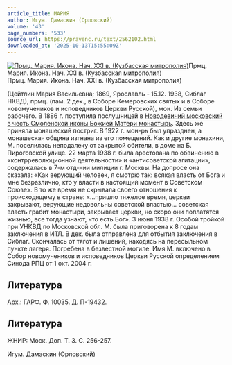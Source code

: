 ```yaml
---
article_title: МАРИЯ
author: Игум. Дамаскин (Орловский)
volume: '43'
page_numbers: '533'
source_url: https://pravenc.ru/text/2562102.html
downloaded_at: '2025-10-13T15:55:09Z'
---
```


[![Прмц. Мария. Икона. Нач. XXI в. (Кузбасская митрополия)](https://pravenc.ru/data/2020/06/21/1236348665/i200.jpg "Кликните для увеличения картинки")](https://pravenc.ru/data/2020/06/21/1236348665/i400.jpg)Прмц. Мария. Икона. Нач. XXI в. (Кузбасская митрополия)  
Прмц. Мария. Икона. Нач. XXI в. (Кузбасская митрополия)

(Цейтлин Мария Васильевна; 1869, Ярославль - 15.12. 1938, Сиблаг НКВД), прмц. (пам. 2 дек., в Соборе Кемеровских святых и в Соборе новомучеников и исповедников Церкви Русской), мон. Из семьи рабочего. В 1886 г. поступила послушницей в [Новодевичий московский в честь Смоленской иконы Божией Матери монастырь](<https://pravenc.ru/text/Новодевичий московский в честь Смоленской иконы Божией Матери монастырь.html>). Здесь же приняла монашеский постриг. В 1922 г. мон-рь был упразднен, а монашеская община изгнана из его помещений. Как и другие монахини, М. поселилась неподалеку от закрытой обители, в доме на Б. Пироговской улице. 22 марта 1938 г. была арестована по обвинению в «контрреволюционной деятельности» и «антисоветской агитации», содержалась в 7-м отд-нии милиции г. Москвы. На допросе она сказала: «Как верующий человек, я смотрю так: всякая власть от Бога и мне безразлично, кто у власти в настоящий момент в Советском Союзе». В то же время не скрывала своего отношения к происходящему в стране: «...пришло тяжелое время, церкви закрывают, верующие недовольны советской властью… советская власть грабит монастыри, закрывает церкви, но скоро они поплатятся жизнью, все тогда узнают, что есть Бог». 3 июня 1938 г. Особой тройкой при УНКВД по Московской обл. М. была приговорена к 8 годам заключения в ИТЛ. В дек. была отправлена для отбытия заключения в Сиблаг. Скончалась от тягот и лишений, находясь на пересыльном пункте лагеря. Погребена в безвестной могиле. Имя М. включено в Собор новомучеников и исповедников Церкви Русской определением Синода РПЦ от 1 окт. 2004 г.

## Литература

Арх.: ГАРФ. Ф. 10035. Д. П-19432.

## Литература

ЖНИР: Моск. Доп. Т. 3. С. 256-257.

Игум. Дамаскин (Орловский)

